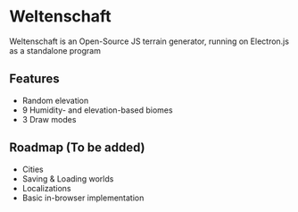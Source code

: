 # Weltenschaft
 Weltenschaft is an Open-Source JS terrain generator, running on Electron.js as a standalone program

## Features
* Random elevation
* 9 Humidity- and elevation-based biomes
* 3 Draw modes

## Roadmap (To be added)
* Cities
* Saving & Loading worlds
* Localizations
* Basic in-browser implementation

